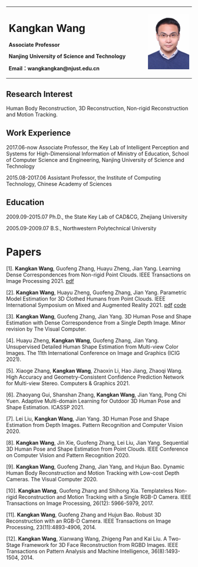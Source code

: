 <table border="0">
  <tr>
    <td width="75%">
      <h1>Kangkan Wang</h1>
      <p><b>Associate Professor</b></p>
      <p><b>Nanjing University of Science and Technology</b></p>
      <p><b>Email：wangkangkan@njust.edu.cn</b></p>
    </td>
    <td width="25%">
      <img src="/GetPhotoFile.jfif" width="100%">     
    </td>
  </tr>
</table>

## Research Interest

Human Body Reconstruction, 3D Reconstruction, Non-rigid Reconstruction and Motion Tracking.

## Work Experience

2017.06-now Associate Professor, the Key Lab of Intelligent Perception and Systems for High-Dimensional Information of Ministry of Education, School of Computer Science and Engineering, Nanjing University of Science and Technology

2015.08-2017.06 Assistant Professor, the Institute of Computing Technology, Chinese Academy of Sciences

## Education

2009.09-2015.07 Ph.D., the State Key Lab of CAD&CG, Zhejiang University

2005.09-2009.07 B.S., Northwestern Polytechnical University

# Papers

[1]. **Kangkan Wang**, Guofeng Zhang, Huayu Zheng, Jian Yang. Learning Dense Correspondences from Non-rigid Point Clouds. IEEE Transactions on Image Processing 2021.  [pdf](https://ieeexplore.ieee.org/stamp/stamp.jsp?tp=&arnumber=9562270) 

[2]. **Kangkan Wang**, Huayu Zheng, Guofeng Zhang, Jian Yang. Parametric Model Estimation for 3D Clothed Humans from Point Clouds. IEEE International Symposium on Mixed and Augmented Reality 2021.  [pdf](https://ieeexplore.ieee.org/stamp/stamp.jsp?tp=&arnumber=9583800) [code](https://github.com/wangkangkan/3DClothedHumans)

[3]. **Kangkan Wang**, Guofeng Zhang, Jian Yang. 3D Human Pose and Shape Estimation with Dense Correspondence from a Single Depth Image. Minor revision by The Visual Computer.

[4]. Huayu Zheng, **Kangkan Wang**, Guofeng Zhang, Jian Yang. Unsupervised Detailed Human Shape Estimation from Multi-view Color Images. The 11th International Conference on Image and Graphics (ICIG 2021). 

[5]. Xiaoge Zhang, **Kangkan Wang**, Zhaoxin Li, Hao Jiang, Zhaoqi Wang. High Accuracy and Geometry-Consistent Confidence Prediction Network for Multi-view Stereo. Computers & Graphics 2021.

[6]. Zhaoyang Gui, Shanshan Zhang, **Kangkan Wang**, Jian Yang, Pong Chi Yuen. Adaptive Multi-domain Learning for Outdoor 3D Human Pose and Shape Estimation. ICASSP 2021.

[7]. Lei Liu, **Kangkan Wang**, Jian Yang. 3D Human Pose and Shape Estimation from Depth Images. Pattern Recognition and Computer Vision 2020. 

[8]. **Kangkan Wang**, Jin Xie, Guofeng Zhang, Lei Liu, Jian Yang. Sequential 3D Human Pose and Shape Estimation from Point Clouds. IEEE Conference on Computer Vision and Pattern Recognition 2020.

[9]. **Kangkan Wang**, Guofeng Zhang, Jian Yang, and Hujun Bao. Dynamic Human Body Reconstruction and Motion Tracking with Low-cost Depth Cameras. The Visual Computer 2020.

[10]. **Kangkan Wang**, Guofeng Zhang and Shihong Xia. Templateless Non-rigid Reconstruction and Motion Tracking with a Single RGB-D Camera. IEEE Transactions on Image Processing, 26(12): 5966-5979, 2017.

[11]. **Kangkan Wang**, Guofeng Zhang and Hujun Bao. Robust 3D Reconstruction with an RGB-D Camera. IEEE Transactions on Image Processing, 23(11):4893-4906, 2014.

[12]. **Kangkan Wang**, Xianwang Wang, Zhigeng Pan and Kai Liu. A Two-Stage Framework for 3D Face Reconstruction from RGBD Images. IEEE Transactions on Pattern Analysis and Machine Intelligence, 36(8):1493-1504, 2014.
